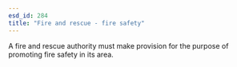 ```yaml
---
esd_id: 284
title: "Fire and rescue - fire safety"
---
```


A fire and rescue authority must make provision for the purpose of promoting fire safety in its area.

